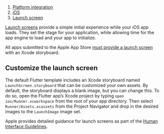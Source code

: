 1.  [Platform integration](https://docs.flutter.dev/platform-integration)
2.  [iOS](https://docs.flutter.dev/platform-integration/ios)
3.  [Launch screen](https://docs.flutter.dev/platform-integration/ios/launch-screen)

[Launch screens](https://developer.apple.com/design/human-interface-guidelines/launching#Launch-screens) provide a simple initial experience while your iOS app loads. They set the stage for your application, while allowing time for the app engine to load and your app to initialize.

All apps submitted to the Apple App Store [must provide a launch screen](https://developer.apple.com/documentation/xcode/specifying-your-apps-launch-screen) with an Xcode storyboard.

## Customize the launch screen

The default Flutter template includes an Xcode storyboard named `LaunchScreen.storyboard` that can be customized your own assets. By default, the storyboard displays a blank image, but you can change this. To do so, open the Flutter app’s Xcode project by typing `open ios/Runner.xcworkspace` from the root of your app directory. Then select `Runner/Assets.xcassets` from the Project Navigator and drop in the desired images to the `LaunchImage` image set.

Apple provides detailed guidance for launch screens as part of the [Human Interface Guidelines](https://developer.apple.com/design/human-interface-guidelines/patterns/launching#launch-screens).